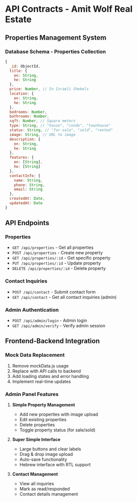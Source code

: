 # API Contracts - Amit Wolf Real Estate

## Properties Management System

### Database Schema - Properties Collection
```javascript
{
  _id: ObjectId,
  title: {
    en: String,
    he: String
  },
  price: Number, // In Israeli Shekels
  location: {
    en: String,
    he: String
  },
  bedrooms: Number,
  bathrooms: Number,
  sqft: Number, // Square meters
  type: String, // "house", "condo", "townhouse"
  status: String, // "for-sale", "sold", "rented"
  image: String, // URL to image
  description: {
    en: String,
    he: String
  },
  features: {
    en: [String],
    he: [String]
  },
  contactInfo: {
    name: String,
    phone: String,
    email: String
  },
  createdAt: Date,
  updatedAt: Date
}
```

## API Endpoints

### Properties
- `GET /api/properties` - Get all properties
- `POST /api/properties` - Create new property
- `GET /api/properties/:id` - Get specific property
- `PUT /api/properties/:id` - Update property
- `DELETE /api/properties/:id` - Delete property

### Contact Inquiries
- `POST /api/contact` - Submit contact form
- `GET /api/contact` - Get all contact inquiries (admin)

### Admin Authentication
- `POST /api/admin/login` - Admin login
- `GET /api/admin/verify` - Verify admin session

## Frontend-Backend Integration

### Mock Data Replacement
1. Remove mockData.js usage
2. Replace with API calls to backend
3. Add loading states and error handling
4. Implement real-time updates

### Admin Panel Features
1. **Simple Property Management**
   - Add new properties with image upload
   - Edit existing properties
   - Delete properties
   - Toggle property status (for sale/sold)

2. **Super Simple Interface**
   - Large buttons and clear labels
   - Drag & drop image upload
   - Auto-save functionality
   - Hebrew interface with RTL support

3. **Contact Management**
   - View all inquiries
   - Mark as read/responded
   - Contact details management